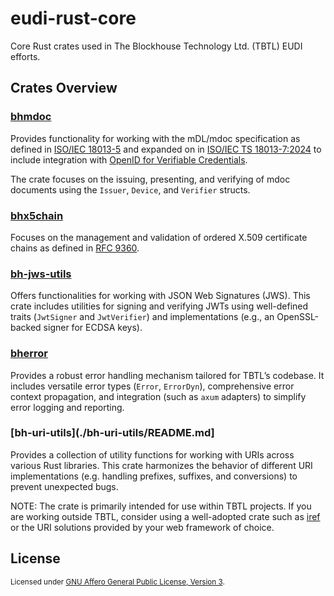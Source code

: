 # eudi-rust-core

Core Rust crates used in The Blockhouse Technology Ltd. (TBTL) EUDI efforts.

## Crates Overview

### [bhmdoc](./bhmdoc/README.md)

Provides functionality for working with the mDL/mdoc specification as defined
in [ISO/IEC 18013-5](https://www.iso.org/standard/69084.html) and expanded on
in [ISO/IEC TS 18013-7:2024](https://www.iso.org/standard/82772.html) to
include integration with [OpenID for Verifiable
Credentials](https://openid.net/sg/openid4vc/specifications/).

The crate focuses on the issuing, presenting, and verifying of mdoc documents
using the `Issuer`, `Device`, and `Verifier` structs.

### [bhx5chain](./bhx5chain/README.md)

Focuses on the management and validation of ordered X.509 certificate chains as
defined in [RFC
9360](https://www.rfc-editor.org/rfc/rfc9360.html#section-2-5.4.1).

### [bh-jws-utils](./bh-jws-utils/README.md)

Offers functionalities for working with JSON Web Signatures (JWS).  This crate
includes utilities for signing and verifying JWTs using well-defined traits
(`JwtSigner` and `JwtVerifier`) and implementations (e.g., an OpenSSL-backed
signer for ECDSA keys).

### [bherror](./bherror/README.md)

Provides a robust error handling mechanism tailored for TBTL’s codebase. It
includes versatile error types (`Error`, `ErrorDyn`), comprehensive error
context propagation, and integration (such as `axum` adapters) to simplify
error logging and reporting.

### [bh-uri-utils](./bh-uri-utils/README.md]

Provides a collection of utility functions for working with URIs across various
Rust libraries.  This crate harmonizes the behavior of different URI
implementations (e.g. handling prefixes, suffixes, and conversions) to prevent
unexpected bugs.

NOTE: The crate is primarily intended for use within TBTL projects.  If you are
working outside TBTL, consider using a well-adopted crate such as
[iref](https://crates.io/crates/iref) or the URI solutions provided by your web
framework of choice.

## License

<sup>
Licensed under <a href="../COPYING">GNU Affero General Public License, Version 3</a>.
</sup>
